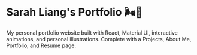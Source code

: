 # Sarah Liang's Portfolio 🌬🌊
My personal portfolio website built with React, Material UI, interactive animations, and personal illustrations. Complete with a Projects, About Me, Portfolio, and Resume page.

